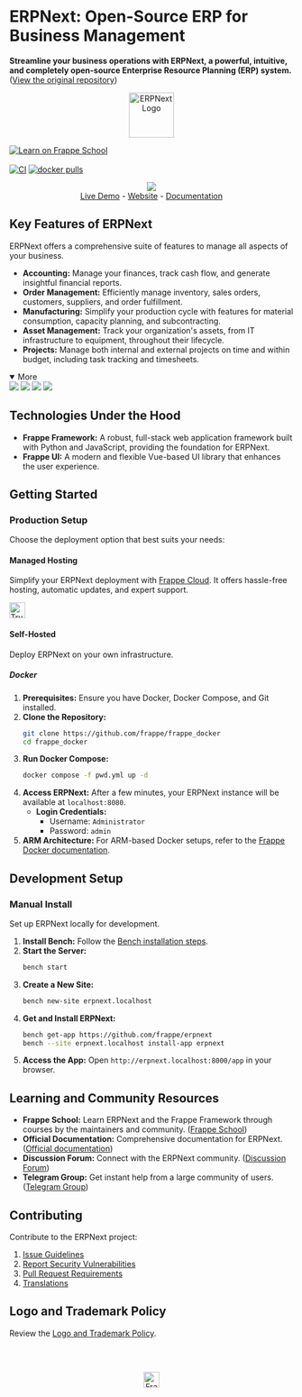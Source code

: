 # ERPNext: Open-Source ERP for Business Management

**Streamline your business operations with ERPNext, a powerful, intuitive, and completely open-source Enterprise Resource Planning (ERP) system.**  ([View the original repository](https://github.com/frappe/erpnext))

<div align="center">
    <a href="https://frappe.io/erpnext">
	<img src="./erpnext/public/images/v16/erpnext.svg" alt="ERPNext Logo" height="80px" width="80px"/>
    </a>
</div>

[![Learn on Frappe School](https://img.shields.io/badge/Frappe%20School-Learn%20ERPNext-blue?style=flat-square)](https://frappe.school)<br><br>
[![CI](https://github.com/frappe/erpnext/actions/workflows/server-tests-mariadb.yml/badge.svg?event=schedule)](https://github.com/frappe/erpnext/actions/workflows/server-tests-mariadb.yml)
[![docker pulls](https://img.shields.io/docker/pulls/frappe/erpnext-worker.svg)](https://hub.docker.com/r/frappe/erpnext-worker)

<div align="center">
	<img src="./erpnext/public/images/v16/hero_image.png"/>
</div>

<div align="center">
	<a href="https://erpnext-demo.frappe.cloud/api/method/erpnext_demo.erpnext_demo.auth.login_demo">Live Demo</a>
	-
	<a href="https://frappe.io/erpnext">Website</a>
	-
	<a href="https://docs.frappe.io/erpnext/">Documentation</a>
</div>

## Key Features of ERPNext

ERPNext offers a comprehensive suite of features to manage all aspects of your business.

*   **Accounting:** Manage your finances, track cash flow, and generate insightful financial reports.
*   **Order Management:**  Efficiently manage inventory, sales orders, customers, suppliers, and order fulfillment.
*   **Manufacturing:** Simplify your production cycle with features for material consumption, capacity planning, and subcontracting.
*   **Asset Management:** Track your organization's assets, from IT infrastructure to equipment, throughout their lifecycle.
*   **Projects:** Manage both internal and external projects on time and within budget, including task tracking and timesheets.

<details open>

<summary>More</summary>
	<img src="https://erpnext.com/files/v16_bom.png"/>
	<img src="https://erpnext.com/files/v16_stock_summary.png"/>
	<img src="https://erpnext.com/files/v16_job_card.png"/>
	<img src="https://erpnext.com/files/v16_tasks.png"/>
</details>

## Technologies Under the Hood

*   **Frappe Framework:**  A robust, full-stack web application framework built with Python and JavaScript, providing the foundation for ERPNext.
*   **Frappe UI:** A modern and flexible Vue-based UI library that enhances the user experience.

## Getting Started

### Production Setup

Choose the deployment option that best suits your needs:

#### Managed Hosting

Simplify your ERPNext deployment with [Frappe Cloud](https://frappecloud.com). It offers hassle-free hosting, automatic updates, and expert support.

<div>
	<a href="https://erpnext-demo.frappe.cloud/app/home" target="_blank">
		<picture>
			<source media="(prefers-color-scheme: dark)" srcset="https://frappe.io/files/try-on-fc-white.png">
			<img src="https://frappe.io/files/try-on-fc-black.png" alt="Try on Frappe Cloud" height="28" />
		</picture>
	</a>
</div>

#### Self-Hosted

Deploy ERPNext on your own infrastructure.

##### Docker

1.  **Prerequisites:** Ensure you have Docker, Docker Compose, and Git installed.
2.  **Clone the Repository:**
    ```bash
    git clone https://github.com/frappe/frappe_docker
    cd frappe_docker
    ```
3.  **Run Docker Compose:**
    ```bash
    docker compose -f pwd.yml up -d
    ```
4.  **Access ERPNext:**  After a few minutes, your ERPNext instance will be available at `localhost:8080`.
    *   **Login Credentials:**
        *   Username: `Administrator`
        *   Password: `admin`
5.  **ARM Architecture:**  For ARM-based Docker setups, refer to the [Frappe Docker documentation](https://github.com/frappe/frappe_docker?tab=readme-ov-file#to-run-on-arm64-architecture-follow-this-instructions).

## Development Setup

### Manual Install

Set up ERPNext locally for development.

1.  **Install Bench:** Follow the [Bench installation steps](https://frappeframework.com/docs/user/en/installation).
2.  **Start the Server:**
    ```bash
    bench start
    ```
3.  **Create a New Site:**
    ```bash
    bench new-site erpnext.localhost
    ```
4.  **Get and Install ERPNext:**
    ```bash
    bench get-app https://github.com/frappe/erpnext
    bench --site erpnext.localhost install-app erpnext
    ```
5.  **Access the App:** Open `http://erpnext.localhost:8000/app` in your browser.

## Learning and Community Resources

*   **Frappe School:**  Learn ERPNext and the Frappe Framework through courses by the maintainers and community. ([Frappe School](https://school.frappe.io))
*   **Official Documentation:** Comprehensive documentation for ERPNext. ([Official documentation](https://docs.erpnext.com/))
*   **Discussion Forum:**  Connect with the ERPNext community. ([Discussion Forum](https://discuss.erpnext.com/))
*   **Telegram Group:** Get instant help from a large community of users. ([Telegram Group](https://erpnext_public.t.me))

## Contributing

Contribute to the ERPNext project:

1.  [Issue Guidelines](https://github.com/frappe/erpnext/wiki/Issue-Guidelines)
2.  [Report Security Vulnerabilities](https://erpnext.com/security)
3.  [Pull Request Requirements](https://github.com/frappe/erpnext/wiki/Contribution-Guidelines)
4.  [Translations](https://crowdin.com/project/frappe)

## Logo and Trademark Policy

Review the [Logo and Trademark Policy](TRADEMARK_POLICY.md).

<br />
<br />
<div align="center" style="padding-top: 0.75rem;">
	<a href="https://frappe.io" target="_blank">
		<picture>
			<source media="(prefers-color-scheme: dark)" srcset="https://frappe.io/files/Frappe-white.png">
			<img src="https://frappe.io/files/Frappe-black.png" alt="Frappe Technologies" height="28"/>
		</picture>
	</a>
</div>